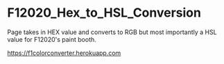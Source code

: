 # F12020_Hex_to_HSL_Conversion
Page takes in HEX value and converts to RGB but most importantly a HSL value for F12020's paint booth.

https://f1colorconverter.herokuapp.com

